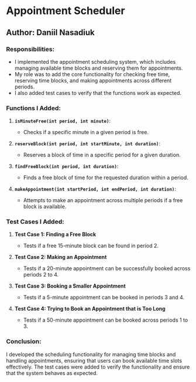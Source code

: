 # Appointment Scheduler

## Author: Daniil Nasadiuk

### Responsibilities:
- I implemented the appointment scheduling system, which includes managing available time blocks and reserving them for appointments. 
- My role was to add the core functionality for checking free time, reserving time blocks, and making appointments across different periods.
- I also added test cases to verify that the functions work as expected.

### Functions I Added:

1. **`isMinuteFree(int period, int minute)`**: 
   - Checks if a specific minute in a given period is free.

2. **`reserveBlock(int period, int startMinute, int duration)`**:
   - Reserves a block of time in a specific period for a given duration.

3. **`findFreeBlock(int period, int duration)`**:
   - Finds a free block of time for the requested duration within a period.

4. **`makeAppointment(int startPeriod, int endPeriod, int duration)`**:
   - Attempts to make an appointment across multiple periods if a free block is available.

### Test Cases I Added:

1. **Test Case 1: Finding a Free Block**
   - Tests if a free 15-minute block can be found in period 2.

2. **Test Case 2: Making an Appointment**
   - Tests if a 20-minute appointment can be successfully booked across periods 2 to 4.

3. **Test Case 3: Booking a Smaller Appointment**
   - Tests if a 5-minute appointment can be booked in periods 3 and 4.

4. **Test Case 4: Trying to Book an Appointment that is Too Long**
   - Tests if a 50-minute appointment can be booked across periods 1 to 3.

### Conclusion:
I developed the scheduling functionality for managing time blocks and handling appointments, ensuring that users can book available time slots effectively. The test cases were added to verify the functionality and ensure that the system behaves as expected.

